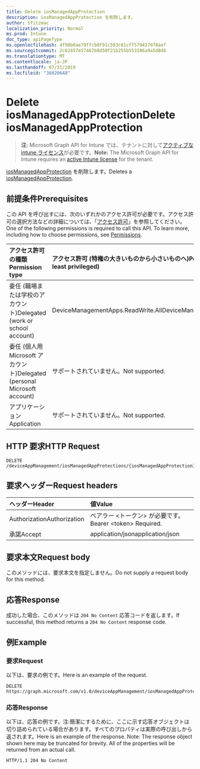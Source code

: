 ```yaml
---
title: Delete iosManagedAppProtection
description: iosManagedAppProtection を削除します。
author: tfitzmac
localization_priority: Normal
ms.prod: Intune
doc_type: apiPageType
ms.openlocfilehash: 4f98b0ae79ffcb0f91c593c81cff579427978aef
ms.sourcegitcommit: 2c62457e57467b8d50f21b255b553106a9a5d8d6
ms.translationtype: MT
ms.contentlocale: ja-JP
ms.lasthandoff: 07/31/2019
ms.locfileid: "36020648"
---
```

# <a name="delete-iosmanagedappprotection"></a><span data-ttu-id="fd914-103">Delete iosManagedAppProtection</span><span class="sxs-lookup"><span data-stu-id="fd914-103">Delete iosManagedAppProtection</span></span>

> <span data-ttu-id="fd914-104">**注:** Microsoft Graph API for Intune では、テナントに対して[アクティブな intune ライセンス](https://go.microsoft.com/fwlink/?linkid=839381)が必要です。</span><span class="sxs-lookup"><span data-stu-id="fd914-104">**Note:** The Microsoft Graph API for Intune requires an [active Intune license](https://go.microsoft.com/fwlink/?linkid=839381) for the tenant.</span></span>

<span data-ttu-id="fd914-105">[iosManagedAppProtection](../resources/intune-mam-iosmanagedappprotection.md) を削除します。</span><span class="sxs-lookup"><span data-stu-id="fd914-105">Deletes a [iosManagedAppProtection](../resources/intune-mam-iosmanagedappprotection.md).</span></span>

## <a name="prerequisites"></a><span data-ttu-id="fd914-106">前提条件</span><span class="sxs-lookup"><span data-stu-id="fd914-106">Prerequisites</span></span>
<span data-ttu-id="fd914-p101">この API を呼び出すには、次のいずれかのアクセス許可が必要です。アクセス許可の選択方法などの詳細については、「[アクセス許可](/graph/permissions-reference)」を参照してください。</span><span class="sxs-lookup"><span data-stu-id="fd914-p101">One of the following permissions is required to call this API. To learn more, including how to choose permissions, see [Permissions](/graph/permissions-reference).</span></span>

|<span data-ttu-id="fd914-109">アクセス許可の種類</span><span class="sxs-lookup"><span data-stu-id="fd914-109">Permission type</span></span>|<span data-ttu-id="fd914-110">アクセス許可 (特権の大きいものから小さいものへ)</span><span class="sxs-lookup"><span data-stu-id="fd914-110">Permissions (from most to least privileged)</span></span>|
|:---|:---|
|<span data-ttu-id="fd914-111">委任 (職場または学校のアカウント)</span><span class="sxs-lookup"><span data-stu-id="fd914-111">Delegated (work or school account)</span></span>|<span data-ttu-id="fd914-112">DeviceManagementApps.ReadWrite.All</span><span class="sxs-lookup"><span data-stu-id="fd914-112">DeviceManagementApps.ReadWrite.All</span></span>|
|<span data-ttu-id="fd914-113">委任 (個人用 Microsoft アカウント)</span><span class="sxs-lookup"><span data-stu-id="fd914-113">Delegated (personal Microsoft account)</span></span>|<span data-ttu-id="fd914-114">サポートされていません。</span><span class="sxs-lookup"><span data-stu-id="fd914-114">Not supported.</span></span>|
|<span data-ttu-id="fd914-115">アプリケーション</span><span class="sxs-lookup"><span data-stu-id="fd914-115">Application</span></span>|<span data-ttu-id="fd914-116">サポートされていません。</span><span class="sxs-lookup"><span data-stu-id="fd914-116">Not supported.</span></span>|

## <a name="http-request"></a><span data-ttu-id="fd914-117">HTTP 要求</span><span class="sxs-lookup"><span data-stu-id="fd914-117">HTTP Request</span></span>
<!-- {
  "blockType": "ignored"
}
-->
``` http
DELETE /deviceAppManagement/iosManagedAppProtections/{iosManagedAppProtectionId}
```

## <a name="request-headers"></a><span data-ttu-id="fd914-118">要求ヘッダー</span><span class="sxs-lookup"><span data-stu-id="fd914-118">Request headers</span></span>
|<span data-ttu-id="fd914-119">ヘッダー</span><span class="sxs-lookup"><span data-stu-id="fd914-119">Header</span></span>|<span data-ttu-id="fd914-120">値</span><span class="sxs-lookup"><span data-stu-id="fd914-120">Value</span></span>|
|:---|:---|
|<span data-ttu-id="fd914-121">Authorization</span><span class="sxs-lookup"><span data-stu-id="fd914-121">Authorization</span></span>|<span data-ttu-id="fd914-122">ベアラー &lt;トークン&gt; が必要です。</span><span class="sxs-lookup"><span data-stu-id="fd914-122">Bearer &lt;token&gt; Required.</span></span>|
|<span data-ttu-id="fd914-123">承諾</span><span class="sxs-lookup"><span data-stu-id="fd914-123">Accept</span></span>|<span data-ttu-id="fd914-124">application/json</span><span class="sxs-lookup"><span data-stu-id="fd914-124">application/json</span></span>|

## <a name="request-body"></a><span data-ttu-id="fd914-125">要求本文</span><span class="sxs-lookup"><span data-stu-id="fd914-125">Request body</span></span>
<span data-ttu-id="fd914-126">このメソッドには、要求本文を指定しません。</span><span class="sxs-lookup"><span data-stu-id="fd914-126">Do not supply a request body for this method.</span></span>

## <a name="response"></a><span data-ttu-id="fd914-127">応答</span><span class="sxs-lookup"><span data-stu-id="fd914-127">Response</span></span>
<span data-ttu-id="fd914-128">成功した場合、このメソッドは `204 No Content` 応答コードを返します。</span><span class="sxs-lookup"><span data-stu-id="fd914-128">If successful, this method returns a `204 No Content` response code.</span></span>

## <a name="example"></a><span data-ttu-id="fd914-129">例</span><span class="sxs-lookup"><span data-stu-id="fd914-129">Example</span></span>

### <a name="request"></a><span data-ttu-id="fd914-130">要求</span><span class="sxs-lookup"><span data-stu-id="fd914-130">Request</span></span>
<span data-ttu-id="fd914-131">以下は、要求の例です。</span><span class="sxs-lookup"><span data-stu-id="fd914-131">Here is an example of the request.</span></span>
``` http
DELETE https://graph.microsoft.com/v1.0/deviceAppManagement/iosManagedAppProtections/{iosManagedAppProtectionId}
```

### <a name="response"></a><span data-ttu-id="fd914-132">応答</span><span class="sxs-lookup"><span data-stu-id="fd914-132">Response</span></span>
<span data-ttu-id="fd914-p102">以下は、応答の例です。注:簡潔にするために、ここに示す応答オブジェクトは切り詰められている場合があります。すべてのプロパティは実際の呼び出しから返されます。</span><span class="sxs-lookup"><span data-stu-id="fd914-p102">Here is an example of the response. Note: The response object shown here may be truncated for brevity. All of the properties will be returned from an actual call.</span></span>
``` http
HTTP/1.1 204 No Content
```



